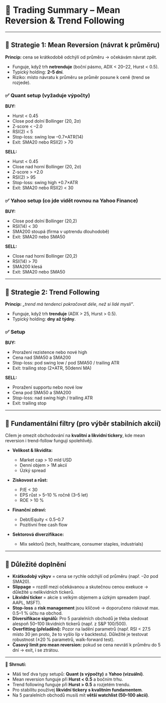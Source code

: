 # 📑 Trading Summary – Mean Reversion & Trend Following

---

## 🔹 Strategie 1: Mean Reversion (návrat k průměru)
**Princip:** cena se krátkodobě odchýlí od průměru → očekávám návrat zpět.  
- Funguje, když trh **netrenduje** (boční pásmo, ADX < 20–22, Hurst < 0.5).  
- Typický holding: **2–5 dní**.  
- Riziko: místo návratu k průměru se průměr posune k ceně (trend se rozjede).

### ✅ Quant setup (vyžaduje výpočty)
**BUY:**
- Hurst < 0.45  
- Close pod dolní Bollinger (20, 2σ)  
- Z-score < –2.0  
- RSI(2) < 5  
- Stop-loss: swing low –0.7×ATR(14)  
- Exit: SMA20 nebo RSI(2) > 70  

**SELL:**
- Hurst < 0.45  
- Close nad horní Bollinger (20, 2σ)  
- Z-score > +2.0  
- RSI(2) > 95  
- Stop-loss: swing high +0.7×ATR  
- Exit: SMA20 nebo RSI(2) < 30  

### ✅ Yahoo setup (co jde vidět rovnou na Yahoo Finance)
**BUY:**
- Close pod dolní Bollinger (20,2)  
- RSI(14) < 30  
- SMA200 stoupá (firma v uptrendu dlouhodobě)  
- Exit: SMA20 nebo SMA50  

**SELL:**
- Close nad horní Bollinger (20,2)  
- RSI(14) > 70  
- SMA200 klesá  
- Exit: SMA20 nebo SMA50  

---

## 🔹 Strategie 2: Trend Following
**Princip:** *„trend má tendenci pokračovat déle, než si lidé myslí“*.  
- Funguje, když trh **trenduje** (ADX > 25, Hurst > 0.5).  
- Typický holding: **dny až týdny**.  

### ✅ Setup
**BUY:**
- Proražení rezistence nebo nové high  
- Cena nad SMA50 a SMA200  
- Stop-loss: pod swing low / pod SMA50 / trailing ATR  
- Exit: trailing stop (2×ATR, 50denní MA)  

**SELL:**
- Proražení supportu nebo nové low  
- Cena pod SMA50 a SMA200  
- Stop-loss: nad swing high / trailing ATR  
- Exit: trailing stop  

---

## 🔹 Fundamentální filtry (pro výběr stabilních akcií)
Cílem je omezit obchodování na **kvalitní a likvidní tickery**, kde mean reversion i trend-follow fungují spolehlivěji.  

- **Velikost & likvidita:**  
  - Market cap > 10 mld USD  
  - Denní objem > 1M akcií  
  - Úzký spread  

- **Ziskovost a růst:**  
  - P/E < 30  
  - EPS růst > 5–10 % ročně (3–5 let)  
  - ROE > 10 %  

- **Finanční zdraví:**  
  - Debt/Equity < 0.5–0.7  
  - Pozitivní free cash flow  

- **Sektorová diverzifikace:**  
  - Mix sektorů (tech, healthcare, consumer staples, industrials)  

---

## 🔹 Důležité doplnění
- **Krátkodobý výkyv** = cena se rychle odchýlí od průměru (např. –2σ pod SMA20).  
- **Slippage** = rozdíl mezi očekávanou a skutečnou cenou exekuce → důležité u nelikvidních tickerů.  
- **Likvidní ticker** = akcie s velkým objemem a úzkým spreadem (např. AAPL, MSFT).  
- **Stop-loss** a **risk management** jsou klíčové → doporučeno riskovat max. 0.5–1 % účtu na obchod.  
- **Diversifikace signálů:** Pro 5 paralelních obchodů je třeba sledovat alespoň 50–100 likvidních tickerů (např. z S&P 100/500).  
- **Overfitting (přeladění):** Pozor na ladění parametrů (např. RSI < 27.5 místo 30 jen proto, že to vyšlo líp v backtestu). Důležité je testovat robustnost (±20 % parametrů, walk-forward test).  
- **Časový limit pro mean reversion:** pokud se cena nevrátí k průměru do 5 dní → exit, i se ztrátou.  

---

📌 **Shrnutí:**
- Máš teď dva typy setupů: **Quant (s výpočty)** a **Yahoo (vizuální)**.  
- Mean reversion funguje při **Hurst < 0.5** a bočním trhu.  
- Trend following funguje při **Hurst > 0.5** a rozjetém trendu.  
- Pro stabilitu používej **likvidní tickery s kvalitním fundamentem**.  
- Na 5 paralelních obchodů musíš mít **větší watchlist (50–100 akcií)**.  
